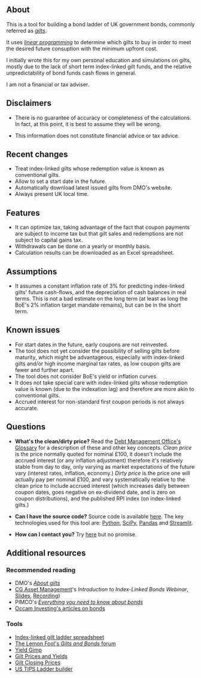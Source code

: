 ## About

This is a tool for building a bond ladder of UK government bonds, commonly referred as [_gilts_](https://www.dmo.gov.uk/responsibilities/gilt-market/about-gilts/).

It uses _[linear
programming](https://en.wikipedia.org/wiki/Linear_programming)_ to determine which gilts to buy in order to meet the desired future consuption with the minimum upfront cost.

I initially wrote this for my own personal education and simulations on gilts, mostly due to the lack of short term index-linked gilt funds, and the relative unpredictability of bond funds cash flows in general.

I am not a financial or tax adviser.

## Disclaimers

* There is no guarantee of accuracy or completeness of the calculations.
  In fact, at this point, it is best to assume they will be wrong.

* This information does not constitute financial advice or tax advice.

## Recent changes

- Treat index-linked gilts whose redemption value is known as conventional gilts.
- Allow to set a start date in the future.
- Automatically download latest issued gilts from DMO's website.
- Always present UK local time.

## Features

* It can optimize tax, taking advantage of the fact that coupon payments are subject to income tax but that gilt sales and redemptions are not subject to capital gains tax.
* Withdrawals can be done on a yearly or monthly basis.
* Calculation results can be downloaded as an Excel spreadsheet.

## Assumptions

* It assumes a constant inflation rate of 3% for predicting index-linked gilts' future cash-flows, and the depreciation of cash balances in real terms.  This is not a bad estimate on the long term (at least as long the BoE's 2% inflation target mandate remains), but can be in the short term.

## Known issues

* For start dates in the future, early coupons are not reinvested.
* The tool does not yet consider the possibility of selling gilts before maturity, which might be advantageous, especially with index-linked gilts and/or high income marginal tax rates, as low coupon gilts are fewer and further apart.
* The tool does not consider BoE's yield or inflation curves.
* It does not take special care with index-linked gilts whose redemption value is known (due to the indexation lag) and therefore are more akin to conventional gilts.
* Accrued interest for non-standard first coupon periods is not always accurate.

## Questions

* **What's the clean/dirty price?**
  Read the [Debt Management Office's Glossary](https://www.dmo.gov.uk/help/glossary/) for a description of these and other key concepts.
  _Clean price_ is the price normally quoted for nominal £100, it doesn't include the accrued interest (or any inflation adjustment) therefore it's relatively stable from day to day, only varying as market expectations of the future vary (interest rates, inflation, economy.)
  _Dirty price_ is the price one will actually pay per nominal £100, and vary systematically relative to the clean price to include accrued interest (which increases daily between coupon dates, goes negative on ex-dividend date, and is zero on coupon distributions), and the published RPI index (on index-linked gilts.)

* **Can I have the source code?**
  Source code is available [here](https://github.com/LateGenXer/finance/).  The key technologies used for this tool are: [Python](https://www.python.org/), [SciPy](https://scipy.org/), [Pandas](https://pandas.pydata.org/) and [Streamlit](https://streamlit.io/).

* **How can I contact you?**
  Try [here](https://www.reddit.com/user/LateGenXer/) but no promise.

## Additional resources

### Recommended reading

* DMO's [_About gilts_](https://www.dmo.gov.uk/responsibilities/gilt-market/about-gilts/)
* [CG Asset Management](https://www.cgasset.com/insights/)'s _Introduction to Index-Linked Bonds Webinar_, [Slides](https://www.cgasset.com/2024/02/21/introduction-to-index-linked-bonds-webinar-slides/), [Recording](https://www.cgasset.com/2024/02/21/introduction-to-index-linked-bonds/))
* PIMCO's [_Everything you need to know about bonds_](https://europe.pimco.com/en-eu/resources/education/everything-you-need-to-know-about-bonds)
* [Occam Investing's articles on bonds](https://occaminvesting.co.uk/portfolio-construction/)

### Tools

* [Index-linked gilt ladder spreadsheet](https://www.lemonfool.co.uk/viewtopic.php?p=621213#p621213)
* [The Lemon Fool's _Gilts and Bonds_ forum](https://www.lemonfool.co.uk/viewforum.php?f=52)
* [Yield Gimp](https://www.yieldgimp.com/)
* [Gilt Prices and Yields](https://www.dividenddata.co.uk/uk-gilts-prices-yields.py)
* [Gilt Closing Prices](https://www.tradeweb.com/our-markets/data--reporting/gilt-closing-prices/)
* [US TIPS Ladder builder](https://www.tipsladder.com/)

